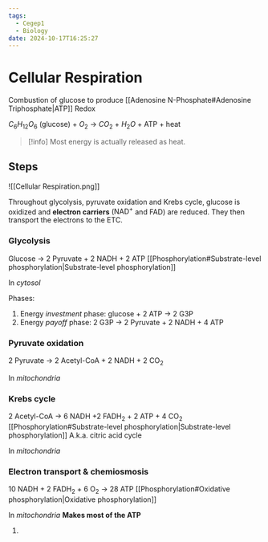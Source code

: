 ```yaml
---
tags:
  - Cegep1
  - Biology
date: 2024-10-17T16:25:27
---
```


# Cellular Respiration

Combustion of glucose to produce [[Adenosine N-Phosphate#Adenosine Triphosphate|ATP]]
Redox

$C_6H_{12}O_6$ (glucose) + $O_2$ -> $CO_2$ +  $H_2O$ + ATP + heat

> [!info] Most energy is actually released as heat.

## Steps

![[Cellular Respiration.png]]

Throughout glycolysis, pyruvate oxidation and Krebs cycle, glucose is oxidized and **electron carriers** ($\mathrm{NAD^+}$ and $\mathrm{FAD}$) are reduced. They then transport the electrons to the ETC. 

### Glycolysis

Glucose -> 2 Pyruvate + 2 $\mathrm{NADH}$ + 2 ATP
[[Phosphorylation#Substrate-level phosphorylation|Substrate-level phosphorylation]]

In *cytosol*

Phases:

1. Energy *investment* phase: glucose + 2 ATP -> 2 G3P
2. Energy *payoff* phase: 2 G3P -> 2 Pyruvate + 2 $\mathrm{NADH}$ + 4 ATP

### Pyruvate oxidation

2 Pyruvate -> 2 Acetyl-CoA + 2 $\mathrm{NADH}$ + 2 $\mathrm{CO_2}$

In *mitochondria*

### Krebs cycle

2 Acetyl-CoA -> 6 $\mathrm{NADH}$ +2 $\mathrm{FADH_2}$ + 2 ATP + 4 $\mathrm{CO_2}$
[[Phosphorylation#Substrate-level phosphorylation|Substrate-level phosphorylation]]
A.k.a. citric acid cycle

In *mitochondria*

### Electron transport & chemiosmosis

10 $\mathrm{NADH}$ + 2 $\mathrm{FADH_2}$ + 6 $\mathrm{O_2}$ -> 28 ATP
[[Phosphorylation#Oxidative phosphorylation|Oxidative phosphorylation]]

In *mitochondria*
**Makes most of the ATP**

1. 